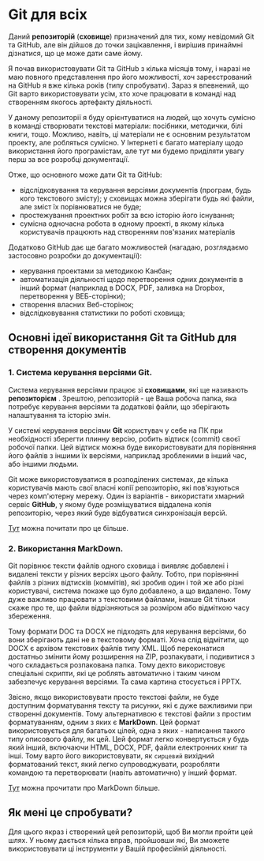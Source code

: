# Git для всіх

Даний **репозиторій** (**сховище**) призначений для тих, кому невідомий Git та GitHub, але він дійшов до точки зацікавлення, і вирішив принаймні дізнатися, що це може дати саме йому.

Я почав використовувати Git та GitHub з кілька місяців тому, і наразі не маю повного представлення про його можливості, хоч зареєстрований на  GitHub я вже кілька років (типу спробувати). Зараз я впевнений, що Git варто використовувати усім, хто хоче працювати в команді над створенням якогось артефакту діяльності. 

У даному репозиторії я буду  орієнтуватися на людей, що хочуть сумісно в команді створювати текстові матеріали: посібники, методички, білі книги, тощо. Можливо, навіть, ці матеріали не є основним результатом проекту, але робляться сумісно. У Інтернеті є багато матеріалу щодо використання його програмістам, але тут ми будемо приділяти увагу перш за все розробці документації.

Отже, що основного може дати Git та GitHub:

- відслідковування та керування версіями документів (програм, будь кого текстового змісту); у сховищах можна зберігати будь які файли, але зміст їх порівнюватися не буде;
- простежування проектних робіт за всю історію його існування;
- сумісна одночасна робота в одному проекті, в якому кілька користувачів працюють над створенням пов'язаних матеріалів

Додатково GitHub дає ще багато можливостей (нагадаю, розглядаємо застосовно розробки до документації):

- керування проектами за методикою Канбан;
- автоматизація діяльності щодо перетворення одних документів в інший формат (наприклад в DOCX, PDF, заливка на Dropbox, перетворення у ВЕБ-сторінки);
- створення власних Веб-сторінок;  
- відслідковування статистики по роботі сховища;

## Основні ідеї використання Git та GitHub для створення документів    

### 1. Система керування версіями Git.

Система керування версіями працює зі **сховищами**, які ще називають **репозиторієм** . Зрештою, репозиторій - це Ваша робоча папка, яка потребує керування версіями та додаткові файли, що зберігають налаштування та історію змін.    

У системі керування версіями **Git** користувач у себе на ПК при необхідності зберегти плинну версію, робить відтиск (commit) своєї робочої папки.  Цей відтиск можна буде використовувати для порівняння його файлів з іншими їх версіями, наприклад зробленими в інший час, або іншими людьми. 

Git може використовуватися в розподілених системах, де кілька користувачів мають свої власні копії репозиторію, які пов'язуються через комп'ютерну мережу. Один із варіантів - використати хмарний сервіс **GitHub**, у якому буде розміщуватися віддалена копія репозиторію, через який буде відбуватися синхронізація версій.     

[Тут](https://github.com/pupenasan/ProgIngContrSystems/blob/master/%D0%9B%D0%B5%D0%BA%D1%86/Git.md) можна почитати про це більше.

### 2. Використання MarkDown.

Git  порівнює тексти файлів одного сховища і виявляє добавлені і видалені тексти у різних версіях цього файлу. Тобто, при порівнянні файлів з різних відтисків (коммітів), які зробив один і той же або різні користувачі, система покаже що було добавлено, а що видалено. Тому дуже важливо працювати з текстовими файлами, інакше Git тільки скаже про те, що файли відрізняються за розміром або відміткою часу збереження.

Тому формати DOC та DOCX не підходять для керування версіями, бо вони зберігають дані не в текстовому форматі. Хоча слід відмітити, що DOCX є архівом текстових файлів типу XML. Щоб переконатися достатньо змінити йому розширення на ZIP, розпакувати, і подивитися з чого складається розпакована папка. Тому дехто використовує спеціальні скрипти, які це роблять автоматично і таким чином забезпечує керування версіями. Та сама картина стосується і PPTX.

Звісно, якщо використовувати просто текстові файли, не буде доступним форматування тексту та рисунки, які є дуже важливими при створенні документів. Тому альтернативою є текстові файли з простим форматуванням, одним з яких є **MarkDown**. Цей формат використовується для багатьох цілей, одна з яких - написання такого типу описового файлу, як цей. Цей формат легко конвертується у будь який інший, включаючи HTML, DOCX, PDF, файли електронних книг та інші. Тому варто його використовувати, як `сирцевий` вихідний форматований текст, який легко супроводжувати, розробляти командою та перетворювати (навіть автоматично) у інший формат.

[Тут](https://github.com/pupenasan/ProgIngContrSystems/blob/master/%D0%9B%D0%B5%D0%BA%D1%86/MarkDown.md) можна прочитати про MarkDown більше.             

## Як мені це спробувати?

Для цього якраз і створений цей репозиторій, щоб Ви могли пройти цей шлях. У ньому дається кілька вправ, пройшовши які, Ви зможете використовувати ці інструменти у Вашій професійній діяльності. 

